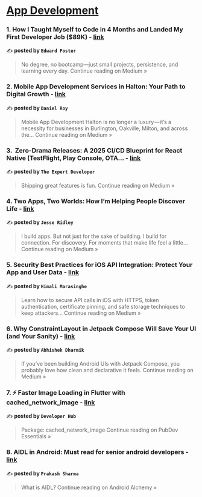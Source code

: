 
<h1><a href=https://medium.com/tag/mobile-app-development/recommended target="_blank" rel="noopener noreferrer">App Development</a></h1>
<h3>1. How I Taught Myself to Code in 4 Months and Landed My First Developer Job ($89K) - <a href="https://edward-foster23.medium.com/how-i-taught-myself-to-code-in-4-months-and-landed-my-first-developer-job-89k-fa7cdf8e6f9c?source=rss------mobile_app_development-5" target="_blank" rel="noopener noreferrer">link</a></h3>

✍️ **posted by `Edward Foster`**

<blockquote>No degree, no bootcamp—just small projects, persistence, and learning every day.
Continue reading on Medium »</blockquote>

<h3>2. Mobile App Development Services in Halton: Your Path to Digital Growth - <a href="https://medium.com/@shayanseo786/mobile-app-development-services-in-halton-your-path-to-digital-growth-a1fec9fa03f8?source=rss------mobile_app_development-5" target="_blank" rel="noopener noreferrer">link</a></h3>

✍️ **posted by `Daniel Roy`**

<blockquote>Mobile App Development Halton is no longer a luxury — it’s a necessity for businesses in Burlington, Oakville, Milton, and across the…
Continue reading on Medium »</blockquote>

<h3>3. ️ Zero-Drama Releases: A 2025 CI/CD Blueprint for React  Native (TestFlight, Play Console, OTA… - <a href="https://the-expert-developer.medium.com/%EF%B8%8F-zero-drama-releases-a-2025-ci-cd-blueprint-for-react-native-testflight-play-console-ota-5e181f9caf6a?source=rss------mobile_app_development-5" target="_blank" rel="noopener noreferrer">link</a></h3>

✍️ **posted by `The Expert Developer`**

<blockquote>Shipping great features is fun.
Continue reading on Medium »</blockquote>

<h3>4. Two Apps, Two Worlds: How I’m Helping People Discover Life - <a href="https://medium.com/@jessemridley/two-apps-two-worlds-how-im-helping-people-discover-life-acbbc88edf1d?source=rss------mobile_app_development-5" target="_blank" rel="noopener noreferrer">link</a></h3>

✍️ **posted by `Jesse Ridley`**

<blockquote>I build apps. But not just for the sake of building. I build for connection. For discovery. For moments that make life feel a little…
Continue reading on Medium »</blockquote>

<h3>5. Security Best Practices for iOS API Integration: Protect Your App and User Data - <a href="https://medium.com/@himalimarasinghe/security-best-practices-for-ios-api-integration-protect-your-app-and-user-data-6236f9d5cbfb?source=rss------mobile_app_development-5" target="_blank" rel="noopener noreferrer">link</a></h3>

✍️ **posted by `Himali Marasinghe`**

<blockquote>Learn how to secure API calls in iOS with HTTPS, token authentication, certificate pinning, and safe storage techniques to keep attackers…
Continue reading on Medium »</blockquote>

<h3>6. Why ConstraintLayout in Jetpack Compose Will Save Your UI (and Your Sanity) - <a href="https://abhidharmik.medium.com/why-constraintlayout-in-jetpack-compose-will-save-your-ui-and-your-sanity-6e1c76d310dc?source=rss------mobile_app_development-5" target="_blank" rel="noopener noreferrer">link</a></h3>

✍️ **posted by `Abhishek Dharmik`**

<blockquote>If you’ve been building Android UIs with Jetpack Compose, you probably love how clean and declarative it feels.
Continue reading on Medium »</blockquote>

<h3>7. ⚡ Faster Image Loading in Flutter with cached_network_image - <a href="https://medium.com/pubdev-essentials/faster-image-loading-in-flutter-with-cached-network-image-6a02f6d36999?source=rss------mobile_app_development-5" target="_blank" rel="noopener noreferrer">link</a></h3>

✍️ **posted by `Developer Hub`**

<blockquote>Package: cached_network_image
Continue reading on PubDev Essentials »</blockquote>

<h3>8. AIDL in Android: Must read for senior android developers - <a href="https://medium.com/android-alchemy/aidl-in-android-must-read-for-senior-android-developers-1d54bc68f72d?source=rss------mobile_app_development-5" target="_blank" rel="noopener noreferrer">link</a></h3>

✍️ **posted by `Prakash Sharma`**

<blockquote>What is AIDL?
Continue reading on Android Alchemy »</blockquote>


